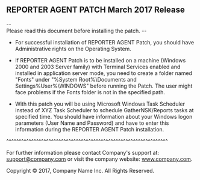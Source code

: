    
## REPORTER AGENT PATCH March 2017 Release
--   
Please read this document before installing the patch.   --

* For successful installation of REPORTER AGENT Patch, you should have Administrative rights on the Operating System.

* If REPORTER AGENT Patch is to be installed on a machine (Windows 2000 and 2003 Server family) with Terminal 
Services enabled and installed in application server mode, you need to create a folder named "Fonts" under "%System 
Root%\Documents and Settings\%User%\WINDOWS\" before running the Patch. The user might face problems if the Fonts
 folder is not in the specified path.

* With this patch you will be using Microsoft Windows Task Scheduler instead of XYZ Task Scheduler to schedule GatherNSK/Reports tasks at specified time. You should have information about your Windows logon parameters (User Name and Password) and have to enter this
 information during the REPORTER AGENT Patch installation. 

^^^^^^^^^^^^^^^^^^^^^^^^^^^^^^^^^^^^^^^^^^^^^^^^^^^^^^^^^^^^^^^^^

For further information please contact Company's support at:
support@company.com or visit the company website: www.company.com. 

Copyright © 2017, Company Name Inc. All Rights Reserved.
